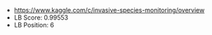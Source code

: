 - https://www.kaggle.com/c/invasive-species-monitoring/overview
- LB Score: 0.99553
- LB Position: 6
